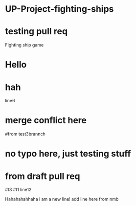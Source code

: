 # UP-Project-fighting-ships
# testing pull req
Fighting ship game
# Hello
# hah
line6
# merge conflict here
#from test3brannch
# no typo here, just testing stuff
# from draft pull req
#t3
#t1
line12

Hahahahahhaha i am a new line!
add line here from nmb